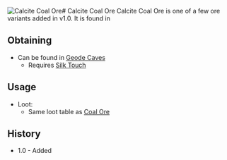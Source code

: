
![Calcite Coal Ore](about:blank)# Calcite Coal Ore
Calcite Coal Ore is one of a few ore variants added in v1.0. It is found in 

## Obtaining
- Can be found in [Geode Caves](about:blank)
  - Requires [Silk Touch](https://minecraft.wiki/w/Silk_Touch)
## Usage
- Loot:
  - Same loot table as [Coal Ore](https://minecraft.wiki/w/Coal_Ore)
## History
- 1.0 - Added
